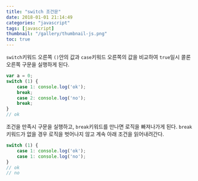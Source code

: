 ```yaml
---
title: "switch 조건문"
date: 2018-01-01 21:14:49
categories: "javascript"
tags: [javascript]
thumbnail: "/gallery/thumbnail-js.png"
toc: true
---
```


`switch`키워드 오른쪽 `()`안의 값과 `case`키워드 오른쪽의 값을 비교하여 `true`일시 콜론 오른쪽 구문을 실행하게 된다.

<!-- more -->

```javascript
var a = 0;
switch (1) {
    case 1: console.log('ok');
    break;
    case 2: console.log('no');
    break;
}
// ok
```

조건을 만족시 구문을 실행하고, `break`키워드를 만나면 로직을 빠져나가게 된다. `break`키워드가 없을 경우 로직을 벗어나지 않고 계속 아래 조건을 읽어내려간다.

```javascript
switch (1) {
    case 1: console.log('ok');
    case 1: console.log('no');
}
// ok
// no
```
